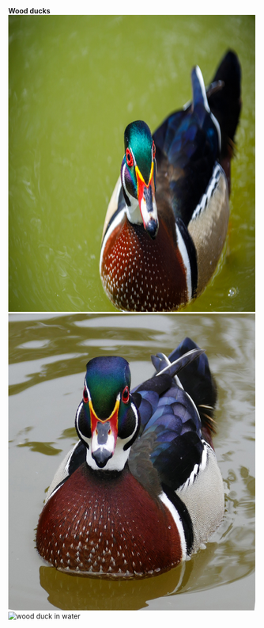 <head><b>Wood ducks</b></head>
<img src="wood-duck-16633298487EQ.jpg" alt="male wood duck" width="500" height="600">
<img src="wood-duck.jpg" alt="wood ducks swimming"width="500" height="600">
<img src="American_Wood_Duck.jpg" alt="wood duck in water"width="500" height="600">
